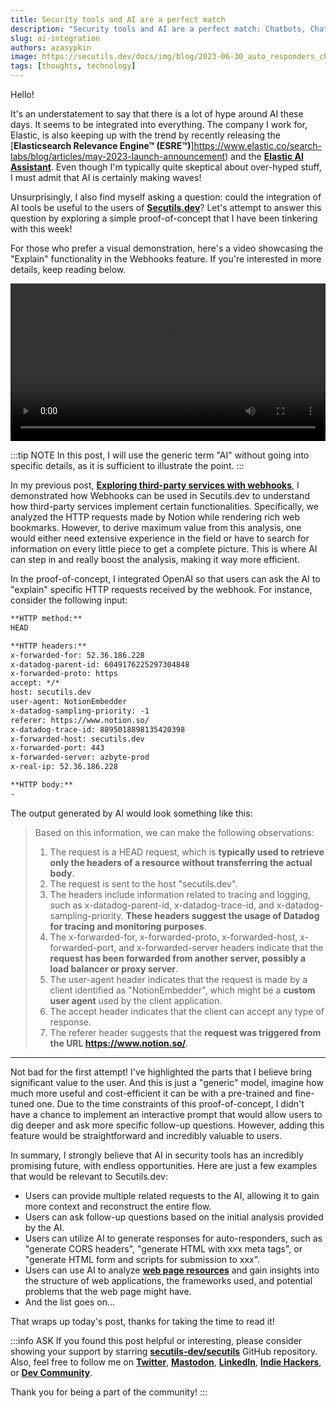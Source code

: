 ```yaml
---
title: Security tools and AI are a perfect match
description: "Security tools and AI are a perfect match: Chatbots, ChatGPT, and LLM."
slug: ai-integration
authors: azasypkin
image: https://secutils.dev/docs/img/blog/2023-06-30_auto_responders_chat_gpt.png
tags: [thoughts, technology]
---
```

Hello!

It's an understatement to say that there is a lot of hype around AI these days. It seems to be integrated into everything. The company I work for, Elastic, is also keeping up with the trend by recently releasing the [**Elasticsearch Relevance Engine™ (ESRE™)**]https://www.elastic.co/search-labs/blog/articles/may-2023-launch-announcement) and the [**Elastic AI Assistant**](https://www.elastic.co/blog/introducing-elastic-ai-assistant). Even though I'm typically quite skeptical about over-hyped stuff, I must admit that AI is certainly making waves!

Unsurprisingly, I also find myself asking a question: could the integration of AI tools be useful to the users of [**Secutils.dev**](https://secutils.dev)? Let's attempt to answer this question by exploring a simple proof-of-concept that I have been tinkering with this week!

<!--truncate-->

For those who prefer a visual demonstration, here's a video showcasing the "Explain" functionality in the Webhooks feature. If you're interested in more details, keep reading below.

<video controls preload="metadata" width="100%">
  <source src="../video/blog/2023-06-30_auto_responders_chat_gpt.webm" type="video/webm" />
  <source src="../video/blog/2023-06-30_auto_responders_chat_gpt.mp4" type="video/mp4" />
</video>

:::tip NOTE
In this post, I will use the generic term "AI" without going into specific details, as it is sufficient to illustrate the point.
:::

In my previous post, [**Exploring third-party services with webhooks**](https://secutils.dev/docs/blog/exploring-services-with-webhooks), I demonstrated how Webhooks can be used in Secutils.dev to understand how third-party services implement certain functionalities. Specifically, we analyzed the HTTP requests made by Notion while rendering rich web bookmarks. However, to derive maximum value from this analysis, one would either need extensive experience in the field or have to search for information on every little piece to get a complete picture. This is where AI can step in and really boost the analysis, making it way more efficient.

In the proof-of-concept, I integrated OpenAI so that users can ask the AI to "explain" specific HTTP requests received by the webhook. For instance, consider the following input:
```markdown
**HTTP method:** 
HEAD

**HTTP headers:**
x-forwarded-for: 52.36.186.228
x-datadog-parent-id: 6049176225297304848
x-forwarded-proto: https
accept: */*
host: secutils.dev
user-agent: NotionEmbedder
x-datadog-sampling-priority: -1
referer: https://www.notion.so/
x-datadog-trace-id: 8895018898135420398
x-forwarded-host: secutils.dev
x-forwarded-port: 443
x-forwarded-server: azbyte-prod
x-real-ip: 52.36.186.228

**HTTP body:**
-
```
The output generated by AI would look something like this:
> Based on this information, we can make the following observations:
> 1. The request is a HEAD request, which is **typically used to retrieve only the headers of a resource without transferring the actual body**.
> 2. The request is sent to the host "secutils.dev".
> 3. The headers include information related to tracing and logging, such as x-datadog-parent-id, x-datadog-trace-id, and x-datadog-sampling-priority. **These headers suggest the usage of Datadog for tracing and monitoring purposes**.
> 4. The x-forwarded-for, x-forwarded-proto, x-forwarded-host, x-forwarded-port, and x-forwarded-server headers indicate that the **request has been forwarded from another server, possibly a load balancer or proxy server**.
> 5. The user-agent header indicates that the request is made by a client identified as "NotionEmbedder", which might be a **custom user agent** used by the client application.
> 6. The accept header indicates that the client can accept any type of response.
> 7. The referer header suggests that the **request was triggered from the URL https://www.notion.so/**.
---

Not bad for the first attempt! I've highlighted the parts that I believe bring significant value to the user. And this is just a "generic" model, imagine how much more useful and cost-efficient it can be with a pre-trained and fine-tuned one. Due to the time constraints of this proof-of-concept, I didn't have a chance to implement an interactive prompt that would allow users to dig deeper and ask more specific follow-up questions. However, adding this feature would be straightforward and incredibly valuable to users.

In summary, I strongly believe that AI in security tools has an incredibly promising future, with endless opportunities. Here are just a few examples that would be relevant to Secutils.dev:

* Users can provide multiple related requests to the AI, allowing it to gain more context and reconstruct the entire flow.
* Users can ask follow-up questions based on the initial analysis provided by the AI.
* Users can utilize AI to generate responses for auto-responders, such as "generate CORS headers", "generate HTML with xxx meta tags", or "generate HTML form and scripts for submission to xxx".
* Users can use AI to analyze [**web page resources**](https://secutils.dev/docs/blog/q2-2023-update-resources-tracker) and gain insights into the structure of web applications, the frameworks used, and potential problems that the web page might have.
* And the list goes on…

That wraps up today's post, thanks for taking the time to read it!

:::info ASK
If you found this post helpful or interesting, please consider showing your support by starring [**secutils-dev/secutils**](https://github.com/secutils-dev/secutils) GitHub repository. Also, feel free to follow me on [**Twitter**](https://twitter.com/aleh_zasypkin), [**Mastodon**](https://infosec.exchange/@azasypkin), [**LinkedIn**](https://www.linkedin.com/in/azasypkin/), [**Indie Hackers**](https://www.indiehackers.com/azasypkin/history), or [**Dev Community**](https://dev.to/azasypkin).

Thank you for being a part of the community!
:::
